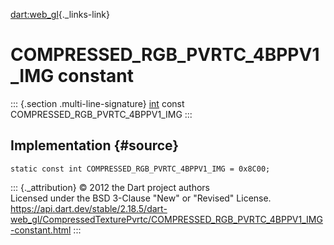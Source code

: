 [dart:web\_gl](../../dart-web_gl/dart-web_gl-library){._links-link}

COMPRESSED\_RGB\_PVRTC\_4BPPV1\_IMG constant
============================================

::: {.section .multi-line-signature}
[int](../../dart-core/int-class) const
COMPRESSED\_RGB\_PVRTC\_4BPPV1\_IMG
:::

Implementation {#source}
--------------

``` {.language-dart data-language="dart"}
static const int COMPRESSED_RGB_PVRTC_4BPPV1_IMG = 0x8C00;
```

::: {._attribution}
© 2012 the Dart project authors\
Licensed under the BSD 3-Clause \"New\" or \"Revised\" License.\
<https://api.dart.dev/stable/2.18.5/dart-web_gl/CompressedTexturePvrtc/COMPRESSED_RGB_PVRTC_4BPPV1_IMG-constant.html>
:::
